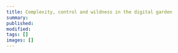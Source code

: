 ```yaml
---
title: Complexity, control and wildness in the digital garden
summary:
published:
modified:
tags: []
images: []
---
```

